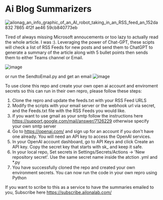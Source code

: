 # Ai Blog Summarizers
![ailonag_an_info_graphic_of_an_AI_robot_taking_in_an_RSS_feed_an_152da832 7865 4f2f ae46 59cb840773eb](https://user-images.githubusercontent.com/81778135/227051825-e9a664c1-d4fb-4234-8430-84a78b270754.jpg)

Tired of always missing Microsoft annoucements or too lazy to actually read the whole article. I was :).  Leveraging the power of Chat-GPT, these scipts will check a list of RSS Feeds for new posts and send them to ChatGPT to generate a summary of the article along with 5 bullet points then sends them to either Teams channel or Email.  

![image](https://user-images.githubusercontent.com/81778135/227434020-0e218e6e-79c9-498e-a759-b02b39c1d40f.png)

or run the SendtoEmail.py and get an email 
![image](https://user-images.githubusercontent.com/81778135/227434167-44d51c3a-5f94-4d56-96a6-b92dfe9eb6a5.png)


To use clone this repo and create your own open ai account and enviroment secrets so this can run in their own repro, please follow these steps:

1. Clone the repro and update the feeds.txt with your RSS Feed URLS
2. Modify the scripts with your email server  or the webhook url via secret,  and the Feeds.txt file with the RSS Feeds you would like. 
3. if you want to use gmail as your smtp follow the instructions here https://support.google.com/mail/answer/7126229 otherwise specify your own smtp server 
4. Go to https://openai.com/ and sign up for an account if you don't have one already. You will need an API key to access the OpenAI services.
5. In your OpenAI account dashboard, go to API Keys and click Create an API key. Copy the secret key that starts with sk_ and keep it safe.
6. In your local repo, Set secrets in Settings/Secrets/Actions -> 'New repository secret'. Use the same secret name inside the atction .yml and *.py
7. You have successfully cloned the repo and created your own environment secrets. You can now run the code in your own repro using Python 


If you want to scribe to this as a service to have the summaries emailed to you, Subscribe here https://subscribe.ailonalab.com/
